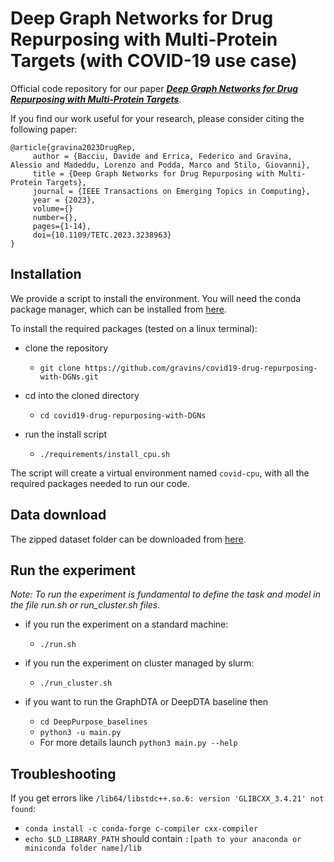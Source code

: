# Deep Graph Networks for Drug Repurposing with Multi-Protein Targets (with COVID-19 use case)
Official code repository for our paper ***[Deep Graph Networks for Drug Repurposing with Multi-Protein Targets](https://ieeexplore.ieee.org/document/10026802)***.

If you find our work useful for your research, please consider citing the following paper:

	@article{gravina2023DrugRep,
		 author = {Bacciu, Davide and Errica, Federico and Gravina, Alessio and Madeddu, Lorenzo and Podda, Marco and Stilo, Giovanni},
		 title = {Deep Graph Networks for Drug Repurposing with Multi-Protein Targets},
		 journal = {IEEE Transactions on Emerging Topics in Computing},
		 year = {2023},
		 volume={}
		 number={},
		 pages={1-14},
		 doi={10.1109/TETC.2023.3238963}
	}


## Installation
We provide a script to install the environment. You will need the conda package manager, which can be installed from [here](https://docs.conda.io/projects/conda/en/latest/user-guide/install/).

To install the required packages (tested on a linux terminal):

- clone the repository
    - `git clone https://github.com/gravins/covid19-drug-repurposing-with-DGNs.git`

- cd into the cloned directory
    - `cd covid19-drug-repurposing-with-DGNs`

- run the install script
    - `./requirements/install_cpu.sh`

The script will create a virtual environment named `covid-cpu`, with all the required packages needed to run our code.

## Data download
The zipped dataset folder can be downloaded from [here](https://www.dropbox.com/s/685d7h2q8facao3/dataset.zip?dl=0).

## Run the experiment
_Note: To run the experiment is fundamental to define the task and model in the file run.sh or run_cluster.sh files._

- if you run the experiment on a standard machine:
	- `./run.sh`

- if you run the experiment on cluster managed by slurm:
	- `./run_cluster.sh`

- if you want to run the GraphDTA or DeepDTA baseline then
	- `cd DeepPurpose_baselines`
	- `python3 -u main.py`
	- For more details launch ```python3 main.py --help```

## Troubleshooting
If you get errors like `/lib64/libstdc++.so.6: version 'GLIBCXX_3.4.21' not found`:

- `conda install -c conda-forge c-compiler cxx-compiler` 
- `echo $LD_LIBRARY_PATH` should contain `:[path to your anaconda or miniconda folder name]/lib`
